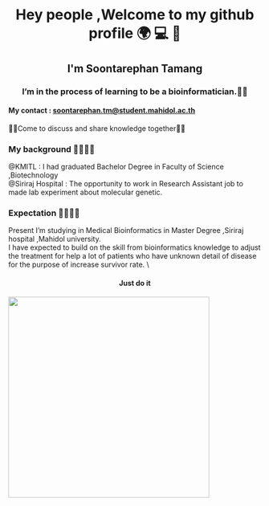 <h1 align="center">Hey people ,Welcome to my github profile 🌍 💻 🧪</h1>
<h2 align="center">I'm Soontarephan Tamang </h2>
<h3 align="center">I’m in the process of learning to be a bioinformatician.👩‍🏫 </h3>

#### My contact : soontarephan.tm@student.mahidol.ac.th 
👩‍🔬Come to discuss and share knowledge together👩‍💻

### My background 👩🏻‍🎓🥳
@KMITL : I had graduated Bachelor Degree in Faculty of Science ,Biotechnology  \
@Siriraj Hospital : The opportunity to work  in Research Assistant job to made lab experiment 
about molecular genetic.

### Expectation ✌🏻👩‍💻
Present I’m studying in Medical Bioinformatics in Master Degree ,Siriraj hospital ,Mahidol university. \
I have expected to build on the skill from bioinformatics knowledge  to adjust the treatment 
for help a lot of patients who have unknown detail of disease for the purpose of increase survivor rate. \
<h4 align="center"> Just do it </h4>
  
<img align="center" width="400" src="https://images.template.net/wp-content/uploads/2016/11/16124423/Branding-Minimal-Animated-Gif.gif">
<!--
**Tamjasoon/Tamjasoon** is a ✨ _special_ ✨ repository because its `README.md` (this file) appears on your GitHub profile.

Here are some ideas to get you started:

- 🔭 I’m currently working on ...
- 🌱 I’m currently learning ...
- 👯 I’m looking to collaborate on ...
- 🤔 I’m looking for help with ...
- 💬 Ask me about ...
- 📫 How to reach me: ...
- 😄 Pronouns: ...
- ⚡ Fun fact: ...
-->
